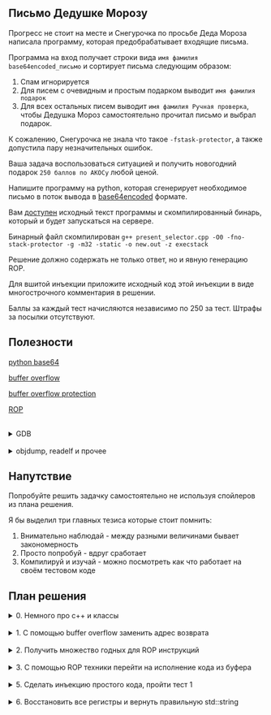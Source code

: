 ## Письмо Дедушке Морозу

Прогресс не стоит на месте и Снегурочка по просьбе Деда Мороза написала программу, 
которая предобрабатывает входящие письма.

Программа на вход получает строки вида
`имя фамилия base64encoded_письмо`
и сортирует письма следующим образом:

1) Спам игнорируется
2) Для писем с очевидным и простым подарком выводит `имя фамилия подарок`
3) Для всех остальных писем выводит `имя фамилия Ручная проверка`, 
чтобы Дедушка Мороз самостоятельно прочитал письмо и выбрал подарок.

К сожалению, Снегурочка не знала что такое `-fstask-protector`, а также допустила пару незначительных ошибок.

Ваша задача воспользоваться ситуацией и получить новогодний подарок `250 баллов по АКОСу` любой ценой.

Напишите программу на python, 
которая сгенерирует необходимое письмо в поток вывода
в [base64encoded](https://en.wikipedia.org/wiki/Base64) формате.

Вам [доступен]() исходный текст программы и скомпилированный бинарь, который и будет запускаться на сервере.

Бинарный файл скомпилирован `g++ present_selector.cpp -O0 -fno-stack-protector -g -m32 -static -o new.out -z execstack`

Решение должно содержать не только ответ, но и явную генерацию ROP. 

Для вшитой инъекции приложите исходный код этой инъекции в виде многострочного комментария в решении.

Баллы за каждый тест начисляются независимо по 250 за тест. Штрафы за посылки отсутствуют.


## Полезности

[python base64](https://docs.python.org/3/library/base64.html#base64.b64encode)

[buffer overflow](https://en.wikipedia.org/wiki/Buffer_overflow)

[buffer overflow protection](https://en.wikipedia.org/wiki/Buffer_overflow_protection)

[ROP](https://en.wikipedia.org/wiki/Return-oriented_programming)

<br>
<details>
<summary>GDB</summary>

<em>b *0x8000</em> - поставить брейкпоинт по адресу 0x8000

<em>layout asm</em> - перейти в отображение по инструкциям

<em>Ctrl-x + a</em> - выйти из предыдущего

<em>frame 2</em> - перейти на второй фрейм колстека

<em>p *((void**)$esp + 4)</em> - вывести значение по адресу (верхушка стека + 4) в шестнадцатиричном формате

<em>s, n</em> - выполнить все до следующей строки исходного кода с учетом/без учета вызываемых функций

<em>si, ni</em> - аналогично, но по одной инструкции

</details>

<br>
<details>
<summary>objdump, readelf и прочее</summary>

<em>objdump -d present_selector</em> - декомпилирует программу

<em>grep "smth" -B 3 -A 1</em> - Позволяет вычленить вхождения определенной подстроки, захватив три строки до и две строки после

<em>readelf -l present_selector</em>

<em>objcopy -O binary -j .text present_selector text_section.bin</em> - вычленяет целиком байтовое представление .text секции в указанный файл

</details>


## Напутствие

Попробуйте решить задачку самостоятельно не используя спойлеров из плана решения. 

Я бы выделил три главных тезиса которые стоит помнить:

1) Внимательно наблюдай - между разными величинами бывает закономерность
2) Просто попробуй - вдруг сработает
3) Компилируй и изучай - можно посмотреть как что работает на своём тестовом коде


## План решения
<details>
<summary>0. Немного про c++ и классы</summary>

Любой метод, и в том числе конструктор и деструктор,- это функция, которая первым аргументом на вход принимает адрес этого объекта

Названия плюсовых функций и тем более методов кодируются особым образом.

Метод не проверяет валидность указателя, а лишь пишет или читает из нужных полей класса по смещению от указателя.

Следствие предыдущего - методы, которые не меняют поля класса можно вызвать от любого указателя.
</details>

<br>
<details>
<summary>1. С помощью buffer overflow заменить адрес возврата</summary>

Найти разницу между началом буфера и адресом возврата в текущем frame.

Постоянная ли эта величина? 

Постоянный ли адрес у buf? А если с/без gdb?

Как проверить что мы верно посчитали адрес с помощью функции debug_exit?
</details>

<br>
<details>
<summary>2. Получить множество годных для ROP инструкций</summary>

Для простоты давайте использовать по одной инструкции до ret. Такие инструкции будет проще объединить между собой.

В какой секции они должны находится? Статический или динамический адрес?

Рекомендуется использовать grep по objdump

</details>

<br>
<details>
<summary>3. С помощью ROP техники перейти на исполнение кода из буфера</summary>

План - поместить в eip адрес начала buf:

mov %esp, %some_reg

sub $чуток, %sub_reg

mov %sub_reg, $eip

<br>
<details>

<summary>Проблема: Среди годных для ROP инструкций нет ни одной подходящей под описание инструкций переноса %esp куда-либо</summary>

Заметим, что инструкции компилируются в определенный байткод, значение которого не меняется. 

ret это c3. Заметим, что такое число встречается и в середине других инструкций (например, e8 fe c3 0a 00 - call 80f96f0).

Значит количество подходящих инструкций для rop существенно больше чем мы нашли ранее. Но очень проблематично их все вывести.

Предполагая, что %some_reg это %eax - найдите mov %esp, %eax в секции .text
</details>

<br>
<details>
<summary>Проблема: надо как-то %some_reg поместить в %eip</summary>

С таким мы уже сталкивались. Кажется, достаточно запушить этот адрес на стек.
</details>

<br>
<details>
<summary>Проблема: return ""; - segfault при вызове конструктора std::string ещё до ROP</summary>

Что лежит прямо перед адресом возврата на стеке?

Что вызывает return ""; для этого объекта?

Что если вызвать это для экземпляра класса заполненного нулями?

Есть ли какой-то заранее известный адрес, заполненный нулями, размера sizeof(...), доступный на запись и чтение?
</details>

</details>

<br>
<details>
<summary>5. Сделать инъекцию простого кода, пройти тест 1</summary>

Тест 1 повторяет в точности тест из условия. В том числе имя и фамилия.

</details>

<br>
<details>
<summary>6. Восстановить все регистры и вернуть правильную std::string</summary>

std::string содержит полем адрес стандартного аллокатора. 

Этот аллокатор, к счастью, использует malloc и free и не хранит внетреннего состояния отдельно

</details>
